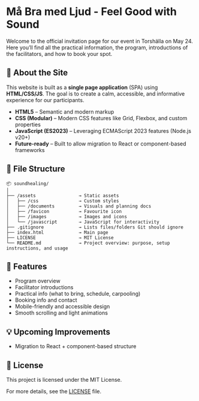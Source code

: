 # Må Bra med Ljud - Feel Good with Sound

Welcome to the official invitation page for our event in Torshälla on May 24.
Here you’ll find all the practical information, the program, introductions of the facilitators, and how to book your spot.

## 🌿 About the Site

This website is built as a **single page application** (SPA) using **HTML/CSS/JS**.
The goal is to create a calm, accessible, and informative experience for our participants.

- **HTML5** – Semantic and modern markup
- **CSS (Modular)** – Modern CSS features like Grid, Flexbox, and custom properties
- **JavaScript (ES2023)** – Leveraging ECMAScript 2023 features (Node.js v20+)
- **Future-ready** – Built to allow migration to React or component-based frameworks

## 📁 File Structure

``` text
📦 soundhealing/
│
├── /assets                → Static assets
│   ├── /css               → Custom styles
│   ├── /documents         → Visuals and planning docs
│   ├── /favicon           → Favourite icon
│   ├── /images            → Images and icons
│   └── /javascript        → JavaScript for interactivity
├── .gitignore             → Lists files/folders Git should ignore
├── index.html             → Main page
├── LICENSE                → MIT License
└── README.md              → Project overview: purpose, setup instructions, and usage
```

## 📸 Features

- Program overview
- Facilitator introductions
- Practical info (what to bring, schedule, carpooling)
- Booking info and contact
- Mobile-friendly and accessible design
- Smooth scrolling and light animations

## 💡 Upcoming Improvements

- Migration to React + component-based structure

## 📜 License

This project is licensed under the MIT License.

For more details, see the [LICENSE](https://chatgpt.com/g/g-p-67f8bc28f2588191bcde29f85d918523-helen/c/LICENSE) file.
